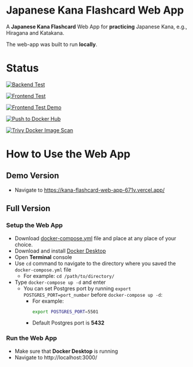 # Japanese Kana Flashcard Web App

A **Japanese Kana Flashcard** Web App for **practicing** Japanese Kana, e.g., Hiragana and Katakana.

The web-app was built to run **locally**.

# Status
[![Backend Test](https://github.com/sakan811/kana-flashcard-web-app/actions/workflows/test-backend.yml/badge.svg)](https://github.com/sakan811/kana-flashcard-web-app/actions/workflows/test-backend.yml)

[![Frontend Test](https://github.com/sakan811/kana-flashcard-web-app/actions/workflows/test-frontend.yml/badge.svg)](https://github.com/sakan811/kana-flashcard-web-app/actions/workflows/test-frontend.yml)

[![Frontend Test Demo](https://github.com/sakan811/kana-flashcard-web-app/actions/workflows/test-frontend-demo.yml/badge.svg)](https://github.com/sakan811/kana-flashcard-web-app/actions/workflows/test-frontend-demo.yml)

[![Push to Docker Hub](https://github.com/sakan811/kana-flashcard-web-app/actions/workflows/docker-push.yml/badge.svg)](https://github.com/sakan811/kana-flashcard-web-app/actions/workflows/docker-push.yml)

[![Trivy Docker Image Scan](https://github.com/sakan811/kana-flashcard-web-app/actions/workflows/trivy-scan.yml/badge.svg)](https://github.com/sakan811/kana-flashcard-web-app/actions/workflows/trivy-scan.yml)

# How to Use the Web App 
## Demo Version
- Navigate to https://kana-flashcard-web-app-671v.vercel.app/

## Full Version
### Setup the Web App 
- Download [docker-compose.yml](docker-compose.yml) file and place at any place of your choice.
- Download and install [Docker Desktop](https://www.docker.com/products/docker-desktop/)
- Open **Terminal** console
- Use `cd` command to navigate to the directory where you saved the `docker-compose.yml` file
  - For example: `cd /path/to/directory/`
- Type ```docker-compose up -d``` and enter
  - You can set Postgres port by running `export POSTGRES_PORT=port_number` before ```docker-compose up -d```:  
    - For example:  
      ```bash
      export POSTGRES_PORT=5501
      ```
    - Default Postgres port is **5432**

### Run the Web App
- Make sure that **Docker Desktop** is running
- Navigate to http://localhost:3000/

